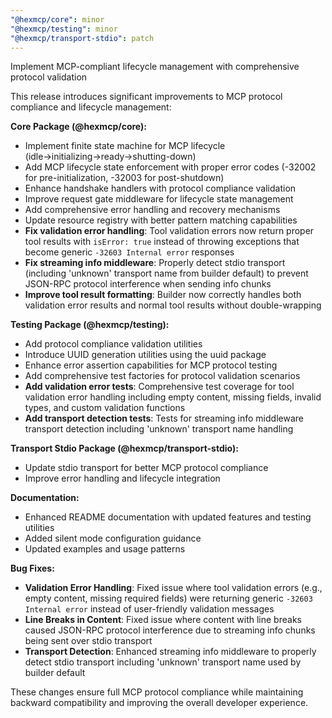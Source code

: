 ```yaml
---
"@hexmcp/core": minor
"@hexmcp/testing": minor
"@hexmcp/transport-stdio": patch
---
```


Implement MCP-compliant lifecycle management with comprehensive protocol validation

This release introduces significant improvements to MCP protocol compliance and lifecycle management:

**Core Package (@hexmcp/core):**
- Implement finite state machine for MCP lifecycle (idle→initializing→ready→shutting-down)
- Add MCP lifecycle state enforcement with proper error codes (-32002 for pre-initialization, -32003 for post-shutdown)
- Enhance handshake handlers with protocol compliance validation
- Improve request gate middleware for lifecycle state management
- Add comprehensive error handling and recovery mechanisms
- Update resource registry with better pattern matching capabilities
- **Fix validation error handling**: Tool validation errors now return proper tool results with `isError: true` instead of throwing exceptions that become generic `-32603 Internal error` responses
- **Fix streaming info middleware**: Properly detect stdio transport (including 'unknown' transport name from builder default) to prevent JSON-RPC protocol interference when sending info chunks
- **Improve tool result formatting**: Builder now correctly handles both validation error results and normal tool results without double-wrapping

**Testing Package (@hexmcp/testing):**
- Add protocol compliance validation utilities
- Introduce UUID generation utilities using the uuid package
- Enhance error assertion capabilities for MCP protocol testing
- Add comprehensive test factories for protocol validation scenarios
- **Add validation error tests**: Comprehensive test coverage for tool validation error handling including empty content, missing fields, invalid types, and custom validation functions
- **Add transport detection tests**: Tests for streaming info middleware transport detection including 'unknown' transport name handling

**Transport Stdio Package (@hexmcp/transport-stdio):**
- Update stdio transport for better MCP protocol compliance
- Improve error handling and lifecycle integration

**Documentation:**
- Enhanced README documentation with updated features and testing utilities
- Added silent mode configuration guidance
- Updated examples and usage patterns

**Bug Fixes:**
- **Validation Error Handling**: Fixed issue where tool validation errors (e.g., empty content, missing required fields) were returning generic `-32603 Internal error` instead of user-friendly validation messages
- **Line Breaks in Content**: Fixed issue where content with line breaks caused JSON-RPC protocol interference due to streaming info chunks being sent over stdio transport
- **Transport Detection**: Enhanced streaming info middleware to properly detect stdio transport including 'unknown' transport name used by builder default

These changes ensure full MCP protocol compliance while maintaining backward compatibility and improving the overall developer experience.
